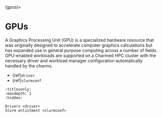 (gpus)=
# GPUs

A Graphics Processing Unit (GPU) is a specialized hardware resource that was originally designed to accelerate computer graphics calculations but has expanded use in general purpose computing across a number of fields. GPU-enabled workloads are supported on a Charmed HPC cluster with the necessary driver and workload manager configuration automatically handled by the charms.

- {ref}`driver`
- {ref}`slurmconf`

```{toctree}
:titlesonly:
:maxdepth: 1
:hidden:

Drivers <driver>
Slurm enlistment <slurmconf>
```
